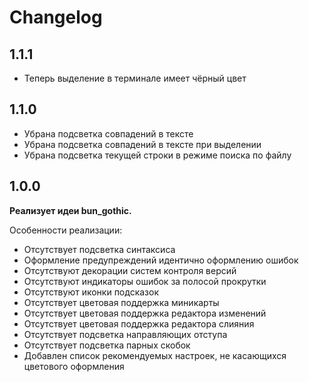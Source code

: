 # Changelog


## 1.1.1

- Теперь выделение в терминале имеет чёрный цвет


## 1.1.0

- Убрана подсветка совпадений в тексте
- Убрана подсветка совпадений в тексте при выделении
- Убрана подсветка текущей строки в режиме поиска по файлу


## 1.0.0

**Реализует идеи bun_gothic.**

Особенности реализации:

- Отсутствует подсветка синтаксиса
- Оформление предупреждений идентично оформлению ошибок
- Отсутствуют декорации систем контроля версий
- Отсутствуют индикаторы ошибок за полосой прокрутки
- Отсутствуют иконки подсказок
- Отсутствует цветовая поддержка миникарты
- Отсутствует цветовая поддержка редактора изменений
- Отсутствует цветовая поддержка редактора слияния
- Отсутствует подсветка направляющих отступа
- Отсутствует подсветка парных скобок
- Добавлен список рекомендуемых настроек, не касающихся цветового оформления
